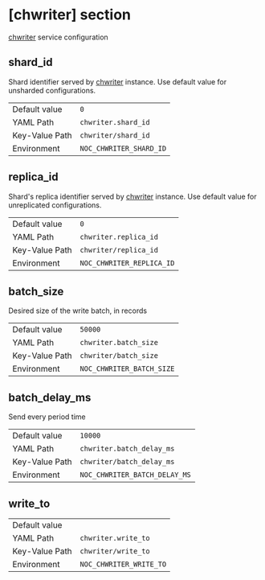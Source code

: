 # [chwriter] section

[chwriter](../services-reference/chwriter.md) service configuration

## shard_id

Shard identifier served by [chwriter](../services-reference/chwriter.md) instance.
Use default value for unsharded configurations.

|                |                         |
| -------------- | ----------------------- |
| Default value  | `0`                     |
| YAML Path      | `chwriter.shard_id`     |
| Key-Value Path | `chwriter/shard_id`     |
| Environment    | `NOC_CHWRITER_SHARD_ID` |

## replica_id

Shard's replica identifier served by [chwriter](../services-reference/chwriter.md) instance.
Use default value for unreplicated configurations.

|                |                           |
| -------------- | ------------------------- |
| Default value  | `0`                       |
| YAML Path      | `chwriter.replica_id`     |
| Key-Value Path | `chwriter/replica_id`     |
| Environment    | `NOC_CHWRITER_REPLICA_ID` |

## batch_size

Desired size of the write batch, in records

|                |                           |
| -------------- | ------------------------- |
| Default value  | `50000`                   |
| YAML Path      | `chwriter.batch_size`     |
| Key-Value Path | `chwriter/batch_size`     |
| Environment    | `NOC_CHWRITER_BATCH_SIZE` |

## batch_delay_ms

Send every period time

|                |                               |
| -------------- | ----------------------------- |
| Default value  | `10000`                       |
| YAML Path      | `chwriter.batch_delay_ms`     |
| Key-Value Path | `chwriter/batch_delay_ms`     |
| Environment    | `NOC_CHWRITER_BATCH_DELAY_MS` |

## write_to

|                |                         |
| -------------- | ----------------------- |
| Default value  |                         |
| YAML Path      | `chwriter.write_to`     |
| Key-Value Path | `chwriter/write_to`     |
| Environment    | `NOC_CHWRITER_WRITE_TO` |
